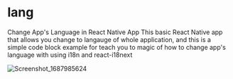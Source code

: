 

# lang
Change App's Language in React Native App
This basic React Native app that allows you change to langauge of whole application, and this is a simple code block example for teach you to magic of how to change app's language with using i18n and react-i18next


![Screenshot_1687985624](https://github.com/serdarmengutay/lang/assets/77384362/8a16f932-6198-4920-abb9-2785b9372eb2)
